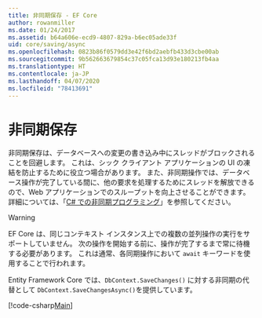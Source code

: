 ```yaml
---
title: 非同期保存 - EF Core
author: rowanmiller
ms.date: 01/24/2017
ms.assetid: b64a606e-ecd9-4807-829a-b6ec05ade33f
uid: core/saving/async
ms.openlocfilehash: 0823b86f0579dd3e42f6bd2aebfb433d3cbe00ab
ms.sourcegitcommit: 9b562663679854c37c05fca13d93e180213fb4aa
ms.translationtype: HT
ms.contentlocale: ja-JP
ms.lasthandoff: 04/07/2020
ms.locfileid: "78413691"
---
```

# <a name="asynchronous-saving"></a>非同期保存

非同期保存は、データベースへの変更の書き込み中にスレッドがブロックされることを回避します。 これは、シック クライアント アプリケーションの UI の凍結を防止するために役立つ場合があります。 また、非同期操作では、データベース操作が完了している間に、他の要求を処理するためにスレッドを解放できるので、Web アプリケーションでのスループットを向上させることができます。 詳細については、「[C# での非同期プログラミング](https://docs.microsoft.com/dotnet/csharp/async)」を参照してください。

> [!WARNING]  
> EF Core は、同じコンテキスト インスタンス上での複数の並列操作の実行をサポートしていません。 次の操作を開始する前に、操作が完了するまで常に待機する必要があります。 これは通常、各同期操作において `await` キーワードを使用することで行われます。

Entity Framework Core では、`DbContext.SaveChanges()` に対する非同期の代替として `DbContext.SaveChangesAsync()`を提供しています。

[!code-csharp[Main](../../../samples/core/Saving/Async/Sample.cs#Sample)]
